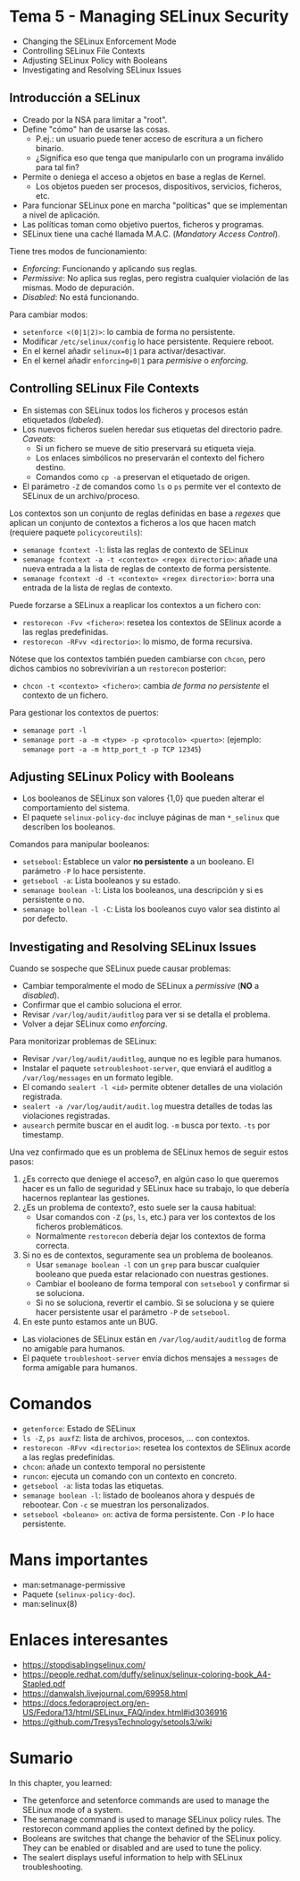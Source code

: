 # Tema 5 - Managing SELinux Security

- Changing the SELinux Enforcement Mode
- Controlling SELinux File Contexts
- Adjusting SELinux Policy with Booleans
- Investigating and Resolving SELinux Issues

## Introducción a SELinux

- Creado por la NSA para limitar a "root".
- Define "cómo" han de usarse las cosas.
    - P.ej.: un usuario puede tener acceso de escritura a un fichero binario.
    - ¿Significa eso que tenga que manipularlo con un programa inválido para tal fin?
- Permite o deniega el acceso a objetos en base a reglas de Kernel.
    - Los objetos pueden ser procesos, dispositivos, servicios, ficheros, etc.
- Para funcionar SELinux pone en marcha "políticas" que se implementan a nivel de aplicación.
- Las políticas toman como objetivo puertos, ficheros y programas.
- SELinux tiene una caché llamada M.A.C. (_Mandatory Access Control_).

Tiene tres modos de funcionamiento:

- _Enforcing_: Funcionando y aplicando sus reglas.
- _Permissive_: No aplica sus reglas, pero registra cualquier violación de las mismas. Modo de depuración.
- _Disabled_: No está funcionando.

Para cambiar modos:

- `setenforce <(0|1|2)>`: lo cambia de forma no persistente.
- Modificar `/etc/selinux/config` lo hace persistente. Requiere reboot.
- En el kernel añadir `selinux=0|1` para activar/desactivar.
- En el kernel añadir `enforcing=0|1` para _permisive_ o _enforcing_.

## Controlling SELinux File Contexts

- En sistemas con SELinux todos los ficheros y procesos están etiquetados (_labeled_).
- Los nuevos ficheros suelen heredar sus etiquetas del directorio padre. _Caveats_:
    - Si un fichero se mueve de sitio preservará su etiqueta vieja.
    - Los enlaces simbólicos no preservarán el contexto del fichero destino.
    - Comandos como `cp -a` preservan el etiquetado de origen.
- El parámetro `-Z` de comandos como `ls` o `ps` permite ver el contexto de SELinux de un archivo/proceso.

Los contextos son un conjunto de reglas definidas en base a _regexes_ que aplican un conjunto de contextos a ficheros a los que hacen match (requiere paquete `policycoreutils`):

- `semanage fcontext -l`: lista las reglas de contexto de SELinux
- `semanage fcontext -a -t <contexto> <regex directorio>`: añade una nueva entrada a la lista de reglas de contexto de forma persistente.
- `semanage fcontext -d -t <contexto> <regex directorio>`: borra una entrada de la lista de reglas de contexto.

Puede forzarse a SELinux a reaplicar los contextos a un fichero con:

- `restorecon -Fvv <fichero>`: resetea los contextos de SElinux acorde a las reglas predefinidas.
- `restorecon -RFvv <directorio>`: lo mismo, de forma recursiva.

Nótese que los contextos también pueden cambiarse con `chcon`, pero dichos cambios no sobrevivirían a un `restorecon` posterior:

- `chcon -t <contexto> <fichero>`: cambia _de forma no persistente_ el contexto de un fichero.

Para gestionar los contextos de puertos:

- `semanage port -l`
- `semanage port -a -m <type> -p <protocolo> <puerto>`: (ejemplo: `semanage port -a -m http_port_t -p TCP 12345`)

## Adjusting SELinux Policy with Booleans

- Los booleanos de SELinux son valores {1,0} que pueden alterar el comportamiento del sistema.
- El paquete `selinux-policy-doc` incluye páginas de man `*_selinux` que describen los booleanos.

Comandos para manipular booleanos:

 - `setsebool`: Establece un valor **no persistente** a un booleano. El parámetro `-P` lo hace persistente.
 - `getsebool -a`: Lista booleanos y su estado.
 - `semanage boolean -l`: Lista los booleanos, una descripción y si es persistente o no.
 - `semanage bollean -l -C`: Lista los booleanos cuyo valor sea distinto al por defecto.

## Investigating and Resolving SELinux Issues

Cuando se sospeche que SELinux puede causar problemas:

- Cambiar temporalmente el modo de SELinux a _permissive_ (**NO** a _disabled_).
- Confirmar que el cambio soluciona el error.
- Revisar `/var/log/audit/auditlog` para ver si se detalla el problema.
- Volver a dejar SELinux como _enforcing_.

Para monitorizar problemas de SELinux:

- Revisar `/var/log/audit/auditlog`, aunque no es legible para humanos.
- Instalar el paquete `setroubleshoot-server`, que enviará el auditlog a `/var/log/messages` en un formato legible.
- El comando `sealert -l <id>` permite obtener detalles de una violación registrada.
- `sealert -a /var/log/audit/audit.log` muestra detalles de todas las violaciones registradas.
- `ausearch` permite buscar en el audit log. `-m` busca por texto. `-ts` por timestamp.

Una vez confirmado que es un problema de SELinux hemos de seguir estos pasos:

1. ¿Es correcto que deniege el acceso?, en algún caso lo que queremos hacer es un fallo de seguridad y SELinux hace su trabajo, lo que debería hacernos replantear las gestiones.
2. ¿Es un problema de contexto?, esto suele ser la causa habitual:
    - Usar comandos con `-Z` (`ps`, `ls`, etc.) para ver los contextos de los ficheros problemáticos.
    - Normalmente `restorecon` debería dejar los contextos de forma correcta.
3. Si no es de contextos, seguramente sea un problema de booleanos.
    - Usar `semanage boolean -l` con un `grep` para buscar cualquier booleano que pueda estar relacionado con nuestras gestiones.
    - Cambiar el booleano de forma temporal con `setsebool` y confirmar si se soluciona.
    - Si no se soluciona, revertir el cambio. Si se soluciona y se quiere hacer persistente usar el parámetro `-P` de `setsebool`.
4. En este punto estamos ante un BUG.


- Las violaciones de SELinux están en `/var/log/audit/auditlog` de forma no amigable para humanos.
- El paquete `troubleshoot-server` envía dichos mensajes a `messages` de forma amigable para humanos.

# Comandos

- `getenforce`: Estado de SELinux
- `ls -Z`, `ps auxfZ`: lista de archivos, procesos, ... con contextos.
- `restorecon -RFvv <directorio>`: resetea los contextos de SElinux acorde a las reglas predefinidas.
- `chcon`: añade un contexto temporal no persistente
- `runcon`: ejecuta un comando con un contexto en concreto.
- `getsebool -a`: lista todas las etiquetas.
- `semanage boolean -l`: listado de booleanos ahora y después de rebootear. Con `-c` se muestran los personalizados.
- `setsebool <boleano> on`: activa de forma persistente. Con `-P` lo hace persistente.

# Mans importantes

- man:setmanage-permissive
- Paquete (`selinux-policy-doc`).
- man:selinux(8)

# Enlaces interesantes

- https://stopdisablingselinux.com/
- https://people.redhat.com/duffy/selinux/selinux-coloring-book_A4-Stapled.pdf
- https://danwalsh.livejournal.com/69958.html
- https://docs.fedoraproject.org/en-US/Fedora/13/html/SELinux_FAQ/index.html#id3036916
- https://github.com/TresysTechnology/setools3/wiki

# Sumario

In this chapter, you learned:

- The getenforce and setenforce commands are used to manage the SELinux mode of a system.
- The semanage command is used to manage SELinux policy rules. The restorecon command applies the context defined by the policy.
- Booleans are switches that change the behavior of the SELinux policy. They can be enabled or disabled and are used to tune the policy.
- The sealert displays useful information to help with SELinux troubleshooting.
